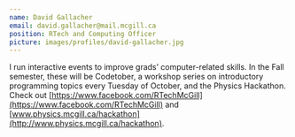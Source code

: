 ```yaml
---
name: David Gallacher
email: david.gallacher@mail.mcgill.ca
position: RTech and Computing Officer
picture: images/profiles/david-gallacher.jpg
---
```


I run interactive events to improve grads’ computer-related skills. In the Fall semester, these will be Codetober, a workshop series on introductory programming topics every Tuesday of October, and the Physics Hackathon. Check out [https://www.facebook.com/RTechMcGill](https://www.facebook.com/RTechMcGill) and [www.physics.mcgill.ca/hackathon](http://www.physics.mcgill.ca/hackathon).
